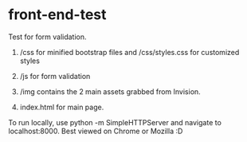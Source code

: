 # front-end-test
Test for form validation.

1. /css for minified bootstrap files and /css/styles.css for customized styles

2. /js for form validation

3. /img contains the 2 main assets grabbed from Invision.

4. index.html for main page. 

To run locally, use python -m SimpleHTTPServer and navigate to localhost:8000. Best viewed on Chrome or Mozilla :D
  

